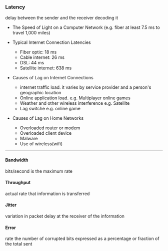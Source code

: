 ### Latency 
delay between the sender and the receiver decoding it
  * The Speed of Light on a Computer Network (e.g. fiber at least 7.5 ms to travel 1,000 miles)    
  * Typical Internet Connection Latencies      
    * Fiber optic: 18 ms     
    * Cable internet: 26 ms     
    * DSL: 44 ms      
    * Satellite internet: 638 ms   
    
  * Causes of Lag on Internet Connections   
    * internet traffic load. it varies by service provider and a person's geographic location     
    * Online application load. e.g. Multiplayer online games     
    * Weather and other wireless interference e.g. Satellite    
    * Lag switche e.g. online game
    
  * Causes of Lag on Home Networks   
    * Overloaded router or modem     
    * Overloaded client device     
    * Malware     
    * Use of wireless(wifi)      
   

---

#### Bandwidth 
bits/second is the maximum rate

#### Throughput 
actual rate that information is transferred    

#### Jitter 
variation in packet delay at the receiver of the information    

#### Error 
rate the number of corrupted bits expressed as a percentage or fraction of the total sent      
